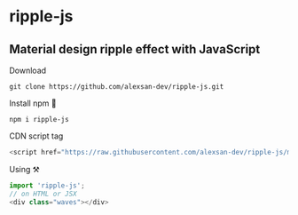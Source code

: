 # ripple-js
## Material design ripple effect with JavaScript

Download 
```
git clone https://github.com/alexsan-dev/ripple-js.git
```

Install npm 🔧
```
npm i ripple-js
```

CDN script tag
```javascript
<script href="https://raw.githubusercontent.com/alexsan-dev/ripple-js/master/index.js"></script>
```


Using ⚒️
```javascript
import 'ripple-js';
// on HTML or JSX
<div class="waves"></div>
```
